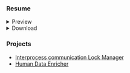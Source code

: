 ### Resume
<details>
  <summary>Preview</summary>
  
  ![cv](https://ruslansorokin.github.io/cv/Ruslan_Sorokin_CV_EN.svg)
</details>
<details>
  <summary>Download</summary>
  
  - [pdf](https://ruslansorokin.github.io/cv/Ruslan_Sorokin_CV_EN.pdf)
</details>


### Projects
- [Interprocess communication Lock Manager](https://github.com/ruslanSorokin/lock-manager)
- [Human Data Enricher](https://github.com/ruslanSorokin/human-data-enricher)
